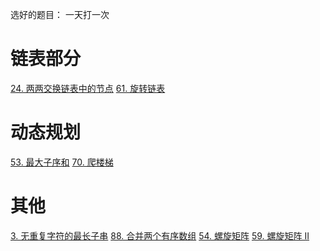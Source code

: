 选好的题目：
一天打一次

# 链表部分

[24. 两两交换链表中的节点](https://leetcode-cn.com/problems/swap-nodes-in-pairs/)
[61. 旋转链表](https://leetcode-cn.com/problems/rotate-list/)



# 动态规划
[53. 最大子序和](https://leetcode-cn.com/problems/maximum-subarray)
[70. 爬楼梯](https://leetcode-cn.com/problems/climbing-stairs)

# 其他

[3. 无重复字符的最长子串](https://leetcode-cn.com/problems/longest-substring-without-repeating-characters)
[88. 合并两个有序数组](https://leetcode-cn.com/problems/merge-sorted-array)
[54. 螺旋矩阵](https://leetcode-cn.com/problems/spiral-matrix)
[59. 螺旋矩阵 II](https://leetcode-cn.com/problems/spiral-matrix-ii)
